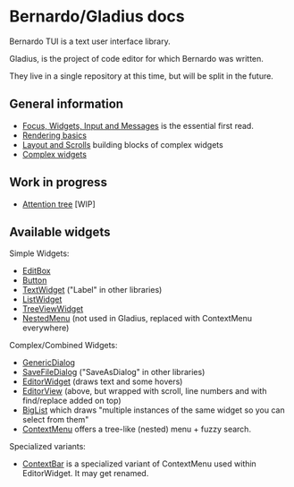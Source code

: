 # Bernardo/Gladius docs

Bernardo TUI is a text user interface library.

Gladius, is the project of code editor for which Bernardo was written.

They live in a single repository at this time, but will be split in the future.

## General information

- [Focus, Widgets, Input and Messages](focus_and_input.md) is the essential first read.
- [Rendering basics](rendering.md)
- [Layout and Scrolls](layouts.md) building blocks of complex widgets
- [Complex widgets](complex_widgets.md)

## Work in progress

- [Attention tree](attention_tree.md) [WIP]

## Available widgets

Simple Widgets:

- [EditBox](../../src/widgets/edit_box.rs)
- [Button](../../src/widgets/button.rs)
- [TextWidget](../../src/widgets/text_widget.rs) ("Label" in other libraries)
- [ListWidget](../../src/widgets/list_widget/list_widget.rs)
- [TreeViewWidget](../../src/widgets/tree_view/tree_view.rs)
- [NestedMenu](../../src/widgets/nested_menu/widget.rs) (not used in Gladius, replaced with ContextMenu everywhere)

Complex/Combined Widgets:

- [GenericDialog](../../src/widgets/generic_dialog/generic_dialog.rs)
- [SaveFileDialog](../../src/widgets/save_file_dialog/save_file_dialog.rs) ("SaveAsDialog" in other libraries)
- [EditorWidget](../../src/widgets/editor_widget/editor_widget.rs) (draws text and some hovers)
- [EditorView](../../src/widgets/editor_view/editor_view.rs) (above, but wrapped with scroll, line numbers and with
  find/replace added on top)
- [BigList](../../src/widgets/big_list/big_list_widget.rs) which draws "multiple instances of the same widget so you can
  select from them"
- [ContextMenu](../../src/widgets/context_menu/widget.rs) offers a tree-like (nested) menu + fuzzy search.

Specialized variants:

- [ContextBar](../../src/widgets/editor_widget/context_bar/widget.rs) is a specialized variant of ContextMenu used
  within EditorWidget. It may get renamed.